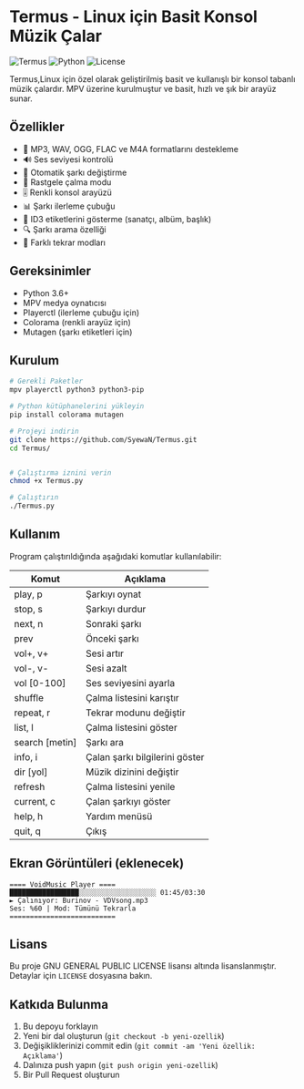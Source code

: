 # Termus - Linux için Basit Konsol Müzik Çalar

![Termus](https://img.shields.io/badge/VoidMusic-v1.0-blue)
![Python](https://img.shields.io/badge/Python-3.6+-blue)
![License](https://img.shields.io/badge/license-MIT-green)

Termus,Linux için özel olarak geliştirilmiş basit ve kullanışlı bir konsol tabanlı müzik çalardır. MPV üzerine kurulmuştur ve basit, hızlı ve şık bir arayüz sunar.

## Özellikler

- 🎵 MP3, WAV, OGG, FLAC ve M4A formatlarını destekleme
- 🔊 Ses seviyesi kontrolü
- 🔄 Otomatik şarkı değiştirme
- 🔀 Rastgele çalma modu
- 🎚️ Renkli konsol arayüzü
- 📊 Şarkı ilerleme çubuğu
- 📝 ID3 etiketlerini gösterme (sanatçı, albüm, başlık)
- 🔍 Şarkı arama özelliği
- 🔁 Farklı tekrar modları

## Gereksinimler

- Python 3.6+
- MPV medya oynatıcısı
- Playerctl (ilerleme çubuğu için)
- Colorama (renkli arayüz için)
- Mutagen (şarkı etiketleri için)

## Kurulum

```bash
# Gerekli Paketler
mpv playerctl python3 python3-pip

# Python kütüphanelerini yükleyin
pip install colorama mutagen

# Projeyi indirin
git clone https://github.com/SyewaN/Termus.git
cd Termus/


# Çalıştırma iznini verin
chmod +x Termus.py

# Çalıştırın
./Termus.py
```

## Kullanım

Program çalıştırıldığında aşağıdaki komutlar kullanılabilir:

| Komut        | Açıklama                                |
|--------------|----------------------------------------|
| play, p      | Şarkıyı oynat                          |
| stop, s      | Şarkıyı durdur                         |
| next, n      | Sonraki şarkı                          |
| prev         | Önceki şarkı                           |
| vol+, v+     | Sesi artır                             |
| vol-, v-     | Sesi azalt                             |
| vol [0-100]  | Ses seviyesini ayarla                  |
| shuffle      | Çalma listesini karıştır               |
| repeat, r    | Tekrar modunu değiştir                 |
| list, l      | Çalma listesini göster                 |
| search [metin] | Şarkı ara                            |
| info, i      | Çalan şarkı bilgilerini göster         |
| dir [yol]    | Müzik dizinini değiştir                |
| refresh      | Çalma listesini yenile                 |
| current, c   | Çalan şarkıyı göster                   |
| help, h      | Yardım menüsü                          |
| quit, q      | Çıkış                                  |

## Ekran Görüntüleri (eklenecek)

```
==== VoidMusic Player ====
█████████████████░░░░░░░░░░░░░░░░░░░ 01:45/03:30
► Çalınıyor: Burinov - VDVsong.mp3
Ses: %60 | Mod: Tümünü Tekrarla
==========================
```

## Lisans

Bu proje GNU GENERAL PUBLIC LICENSE lisansı altında lisanslanmıştır. Detaylar için `LICENSE` dosyasına bakın.

## Katkıda Bulunma

1. Bu depoyu forklayın
2. Yeni bir dal oluşturun (`git checkout -b yeni-ozellik`)
3. Değişikliklerinizi commit edin (`git commit -am 'Yeni özellik: Açıklama'`)
4. Dalınıza push yapın (`git push origin yeni-ozellik`)
5. Bir Pull Request oluşturun
